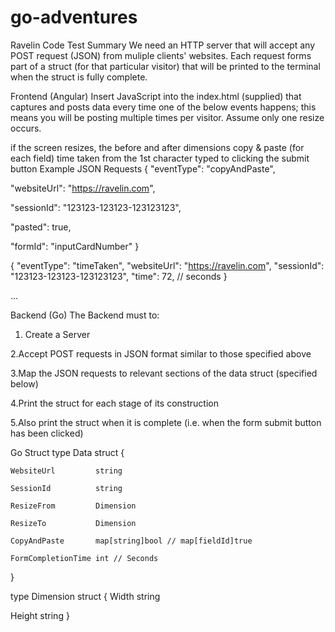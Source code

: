 # go-adventures

Ravelin Code Test
Summary
We need an HTTP server that will accept any POST request (JSON) from muliple clients' websites. Each request forms part of a struct (for that particular visitor) that will be printed to the terminal when the struct is fully complete.

Frontend (Angular)
Insert JavaScript into the index.html (supplied) that captures and posts data every time one of the below events happens; this means you will be posting multiple times per visitor. Assume only one resize occurs.

if the screen resizes, the before and after dimensions
copy & paste (for each field)
time taken from the 1st character typed to clicking the submit button
Example JSON Requests
{
  "eventType": "copyAndPaste",
  
  "websiteUrl": "https://ravelin.com",
  
  "sessionId": "123123-123123-123123123",
  
  "pasted": true,
  
  "formId": "inputCardNumber"
}

{
  "eventType": "timeTaken",
  "websiteUrl": "https://ravelin.com",
  "sessionId": "123123-123123-123123123",
  "time": 72, // seconds
}

...

Backend (Go)
The Backend must to:

1. Create a Server

2.Accept POST requests in JSON format similar to those specified above

3.Map the JSON requests to relevant sections of the data struct (specified below)

4.Print the struct for each stage of its construction

5.Also print the struct when it is complete (i.e. when the form submit button has been clicked)

Go Struct
type Data struct {

	WebsiteUrl         string
        
	SessionId          string
        
	ResizeFrom         Dimension
        
	ResizeTo           Dimension
        
	CopyAndPaste       map[string]bool // map[fieldId]true
        
	FormCompletionTime int // Seconds
}

type Dimension struct {
Width  string

Height string
}
